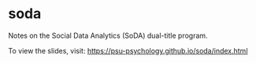 # soda
Notes on the Social Data Analytics (SoDA) dual-title program.

To view the slides, visit: <https://psu-psychology.github.io/soda/index.html>

